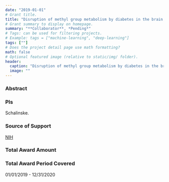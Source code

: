 ```yaml
---
date: "2019-01-01"
# Grant title.
title: "Disruption of methyl group metabolism by diabetes in the brain: impact on neurotransmitter imbalance and associated depression"
# Grant summary to display on homepage.
summary: "**Collaborator**, *Pending*"
# Tags: can be used for filtering projects.
# Example: tags = ["machine-learning", "deep-learning"]
tags: [""]
# Does the project detail page use math formatting?
math: false
# Optional featured image (relative to static/img/ folder).
header:
  caption: "Disruption of methyl group metabolism by diabetes in the brain: impact on neurotransmitter imbalance and associated depression"
  image: ""
---
```


### Abstract

### PIs
Schalinske.


### Source of Support
[NIH](https://www.nih.gov/)

### Total Award Amount


### Total Award Period Covered
01/01/2019 - 12/31/2020


